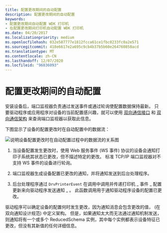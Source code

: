 ```yaml
---
title: 配置更改期间的自动配置
description: 配置更改期间的自动配置
keywords:
- 配置更改期间自动配置 WDK 打印机
- 在配置更改期间打印机自动配置 WDK 打印机
ms.date: 04/20/2017
ms.localizationpriority: medium
ms.openlocfilehash: 032e587777e1812fcca61ce1fbc0233fc0a2e571
ms.sourcegitcommit: 418e6617e2a695c9cb4b37b5b60e264760858acd
ms.translationtype: MT
ms.contentlocale: zh-CN
ms.lasthandoff: 12/07/2020
ms.locfileid: "96836093"
---
```

# <a name="autoconfiguration-during-configuration-change"></a>配置更改期间的自动配置


安装设备后，端口监视器负责通过发送事件或通过轮询使配置数据保持最新。 只要驱动程序或应用程序对设备的当前配置感兴趣，就可以使用 [双向通信接口](/windows-hardware/drivers/ddi/_print/index) 和 [双向通信架构](./bidi-communications-schema-reference.md) 来查询端口监视器以获取此信息。

下图显示了设备的配置更改时在自动配置中的数据流：

![说明设备配置更改时在自动配置过程中的数据流的关系图](images/autocfgcfgchange.png)

1.  当设备配置发生更改时，使用 Web 服务事件 (WS 事件) 协议的设备会通知打印子系统其状态已更改，但不描述特定的更改。 标准 TCP/IP 端口监视器对不支持 WS 事件的设备进行轮询。

2.  端口监视器生成设备配置已更改的通知，并将通知发送到后台处理程序。

3.  后台处理程序通过 `DrvPrinterEvent` 在调用中调用并传递打印机 \_ 事件 \_ 配置更新来向驱动程序发送通知 \_ 。 此函数调用用于通知驱动程序设备的配置已更改。

驱动程序可以确定设备的配置何时发生更改，因为通知消息会包含更改的值， (在双向通知设计规范) 中定义架构。 但是，如果通知太大而无法通过通知机制发送，则通知将有一个或多个 ReducedSchema 实例，其中每个实例都表示设备特征已更改，但没有其新值的任何详细信息。

 

